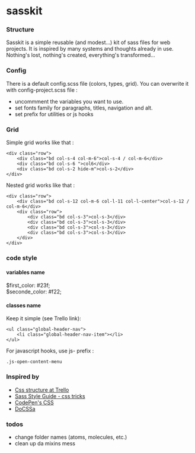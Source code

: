 # sasskit


### Structure

Sasskit is a simple reusable (and modest...) kit of sass files for web projects. It is inspired by many systems and thoughts already in use. Nothing's lost, nothing's created, everything's transformed...

### Config

There is a default config.scss file (colors, types, grid).
You can overwrite it with config-project.scss file : 
- uncommment the variables you want to use.
- set fonts family for paragraphs, titles, navigation and alt.
- set prefix for utilities or js hooks

### Grid

Simple grid works like that : 

    <div class="row">
        <div class="bd col-s-4 col-m-6">col-s-4 / col-m-6</div>
        <div class="bd col-s-6 ">col6</div>
        <div class="bd col-s-2 hide-m">col-s-2</div>
    </div>

Nested grid works like that : 

    <div class="row">
        <div class="bd col-s-12 col-m-6 col-l-11 col-l-center">col-s-12 / col-m-6</div>
        <div class="row">
            <div class="bd col-s-3">col-s-3</div>
            <div class="bd col-s-3">col-s-3</div>
            <div class="bd col-s-3">col-s-3</div>
            <div class="bd col-s-3">col-s-3</div>
        </div>
    </div>


### code style

#### variables name

$first_color:       #23f;  
$seconde_color:     #f22;    

#### classes name

Keep it simple (see Trello link): 

    <ul class="global-header-nav">
        <li class="global-header-nav-item"></li>
    </ul>

For javascript hooks, use js- prefix : 

    .js-open-content-menu


### Inspired by

- [Css structure at Trello](http://blog.trello.com/refining-the-way-we-structure-our-css-at-trello/)
- [Sass Style Guide - css tricks](http://css-tricks.com/sass-style-guide/)
- [CodePen's CSS](http://codepen.io/chriscoyier/blog/codepens-css)
- [DoCSSa](http://docssa.info/)

### todos

- change folder names (atoms, molecules, etc.)
- clean up da mixins mess 
